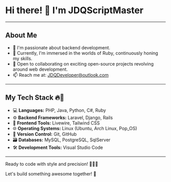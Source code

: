 # Hi there! 👋 I'm JDQScriptMaster

---

## About Me

- 👀 I'm passionate about backend development.
- 🌱 Currently, I'm immersed in the worlds of Ruby, continuously honing my skills.
- 💞️ Open to collaborating on exciting open-source projects revolving around web development.
- 📫 Reach me at: [JDQDeveloper@outlook.com](mailto:JDQDeveloper@outlook.com)

---

## My Tech Stack 🔥🚀

- 💻 **Languages:** PHP, Java, Python, C#, Ruby
- ⚙️ **Backend Frameworks:** Laravel, Django, Rails
- 🌈 **Frontend Tools:** Livewire, Tailwind CSS
- 🌐 **Operating Systems:** Linux (Ubuntu, Arch Linux, Pop_OS)
- 🧲 **Version Control:** Git, GitHub
- 🗃️ **Databases:** MySQL, PostgreSQL, SqlServer
- 🛠️ **Development Tools:** Visual Studio Code

---

Ready to code with style and precision! 💼💾💥

Let's build something awesome together! 🚀
